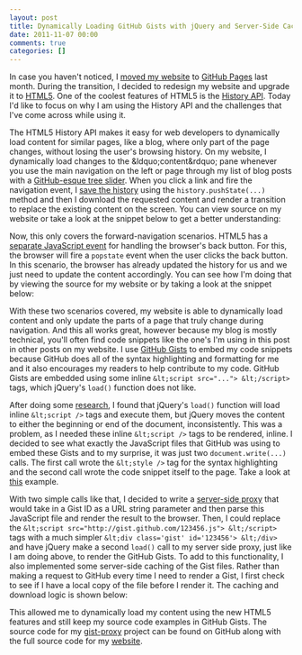 ```yaml
---
layout: post
title: Dynamically Loading GitHub Gists with jQuery and Server-Side Caching
date: 2011-11-07 00:00
comments: true
categories: []
---
```

<p>In case you haven't noticed, I <a href="http://mbmccormick.com/2011/10/ditching-wordpress-for-jekyll-and-github/" target="_blank">moved my website</a> to <a href="http://pages.github.com/" target="_blank">GitHub Pages</a> last month. During the transition, I decided to redesign my website and upgrade it to <a href="http://www.html5rocks.com/en/" target="_blank">HTML5</a>. One of the coolest features of HTML5 is the <a href="http://html5demos.com/history" target="_blank">History API</a>. Today I'd like to focus on why I am using the History API and the challenges that I've come across while using it.</p>

<p>The HTML5 History API makes it easy for web developers to dynamically load content for similar pages, like a blog, where only part of the page changes, without losing the user's browsing history. On my website, I dynamically load changes to the &amp;ldquo;content&amp;rdquo; pane whenever you use the main navigation on the left or page through my list of blog posts with a <a href="https://github.com/blog/760-the-tree-slider" target="_blank">GitHub-esque tree slider</a>. When you click a link and fire the navigation event, I <a href="https://developer.mozilla.org/en/DOM/Manipulating_the_browser_history#The_pushState().C2.A0method" target="_blank">save the history</a> using the <code>history.pushState(...)</code> method and then I download the requested content and render a transition to replace the existing content on the screen. You can view source on my website or take a look at the snippet below to get a better understanding:</p>

<script src="https://gist.github.com/1345302.js"> </script>


<p>Now, this only covers the forward-navigation scenarios. HTML5 has a <a href="https://developer.mozilla.org/en/DOM/Manipulating_the_browser_history#The_popstate_event" target="_blank">separate JavaScript event</a> for handling the browser's back button. For this, the browser will fire a <code>popstate</code> event when the user clicks the back button. In this scenario, the browser has already updated the history for us and we just need to update the content accordingly. You can see how I'm doing that by viewing the source for my website or by taking a look at the snippet below:</p>

<script src="https://gist.github.com/1345316.js"> </script>


<p>With these two scenarios covered, my website is able to dynamically load content and only update the parts of a page that truly change during navigation. And this all works great, however because my blog is mostly technical, you'll often find code snippets like the one's I'm using in this post in other posts on my website. I use <a href="https://gist.github.com/" target="_blank">GitHub Gists</a> to embed my code snippets because GitHub does all of the syntax highlighting and formatting for me and it also encourages my readers to help contribute to my code. GitHub Gists are embedded using some inline <code>&amp;lt;script src="..."> &amp;lt;/script></code> tags, which jQuery's <code>load()</code> function does not like.</p>

<p>After doing some <a href="http://stackoverflow.com/questions/889967/jquery-load-call-doesnt-execute-javascript-in-loaded-html-file" target="_blank">research</a>, I found that jQuery's <code>load()</code> function will load inline <code>&amp;lt;script /></code> tags and execute them, but jQuery moves the content to either the beginning or end of the document, inconsistently. This was a problem, as I needed these inline <code>&amp;lt;script /></code> tags to be rendered, inline. I decided to see what exactly the JavaScript files that GitHub was using to embed these Gists and to my surprise, it was just two <code>document.write(...)</code> calls. The first call wrote the <code>&amp;lt;style /></code> tag for the syntax highlighting and the second call wrote the code snippet itself to the page. Take a look at <a href="https://gist.github.com/1345302.js" target="_blank">this</a> example.</p>

<p>With two simple calls like that, I decided to write a <a href="https://github.com/mbmccormick/gist-proxy" target="_blank">server-side proxy</a> that would take in a Gist ID as a URL string parameter and then parse this JavaScript file and render the result to the browser. Then, I could replace the <code>&amp;lt;script src="http://gist.github.com/123456.js"> &amp;lt;/script></code> tags with a much simpler <code>&amp;lt;div class='gist' id='123456'> &amp;lt;/div></code> and have jQuery make a second <code>load()</code> call to my server side proxy, just like I am doing above, to render the GitHub Gists. To add to this functionality, I also implemented some server-side caching of the Gist files. Rather than making a request to GitHub every time I need to render a Gist, I first check to see if I have a local copy of the file before I render it. The caching and download logic is shown below:</p>

<script src="https://gist.github.com/1345367.js"> </script>


<p>This allowed me to dynamically load my content using the new HTML5 features and still keep my source code examples in GitHub Gists. The source code for my <a href="https://github.com/mbmccormick/gist-proxy" target="_blank">gist-proxy</a> project can be found on GitHub along with the full source code for my <a href="https://github.com/mbmccormick/mbmccormick.github.com" target="_blank">website</a>.</p>
